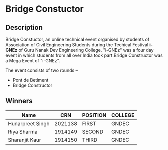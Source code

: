 # Bridge Constuctor

## Description
Bridge Constuctor, an online technical event organised by students of Association of Civil Engineering Students during the Techical Festival **i-GNEz** of Guru Nanak Dev Engineering College. "i-GNEz" was a four day event in which students from all over India took part.Bridge Constructor was a Mega Event of "i-GNEz".

The event consists of two rounds –
* Pont de Betiment
* Bridge Constructor


## Winners

|Name                  |CRN       |POSITION   |COLLEGE     |
|----------------------|----------|-----------|------------|
|Hunarpreet Singh      |2021138   |FIRST      |GNDEC       |
|Riya Sharma           |1914149   |SECOND     |GNDEC       |
|Sharanjit Kaur        |1914150   |THIRD      |GNDEC       |

